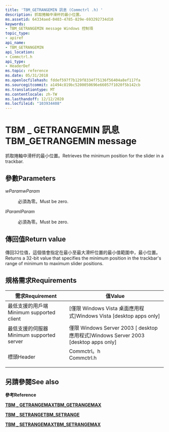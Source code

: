 ```yaml
---
title: 'TBM_GETRANGEMIN 訊息 (Commctrl .h) '
description: 抓取捲軸中滑杆的最小位置。
ms.assetid: 64334aed-0403-4785-829e-693292734d10
keywords:
- TBM_GETRANGEMIN message Windows 控制項
topic_type:
- apiref
api_name:
- TBM_GETRANGEMIN
api_location:
- Commctrl.h
api_type:
- HeaderDef
ms.topic: reference
ms.date: 05/31/2018
ms.openlocfilehash: fddef597f7b129f8334f75136f56404a8ef117fa
ms.sourcegitcommit: a1494c819bc5200050696e66057f1020f5b142cb
ms.translationtype: MT
ms.contentlocale: zh-TW
ms.lasthandoff: 12/12/2020
ms.locfileid: "103934408"
---
```

# <a name="tbm_getrangemin-message"></a><span data-ttu-id="9de74-104">TBM \_ GETRANGEMIN 訊息</span><span class="sxs-lookup"><span data-stu-id="9de74-104">TBM\_GETRANGEMIN message</span></span>

<span data-ttu-id="9de74-105">抓取捲軸中滑杆的最小位置。</span><span class="sxs-lookup"><span data-stu-id="9de74-105">Retrieves the minimum position for the slider in a trackbar.</span></span>

## <a name="parameters"></a><span data-ttu-id="9de74-106">參數</span><span class="sxs-lookup"><span data-stu-id="9de74-106">Parameters</span></span>

<dl> <dt>

<span data-ttu-id="9de74-107">*wParam*</span><span class="sxs-lookup"><span data-stu-id="9de74-107">*wParam*</span></span> 
</dt> <dd><span data-ttu-id="9de74-108">必須為零。</span><span class="sxs-lookup"><span data-stu-id="9de74-108">Must be zero.</span></span></dd> <dt>

<span data-ttu-id="9de74-109">*lParam*</span><span class="sxs-lookup"><span data-stu-id="9de74-109">*lParam*</span></span> 
</dt> <dd><span data-ttu-id="9de74-110">必須為零。</span><span class="sxs-lookup"><span data-stu-id="9de74-110">Must be zero.</span></span></dd> </dl>

## <a name="return-value"></a><span data-ttu-id="9de74-111">傳回值</span><span class="sxs-lookup"><span data-stu-id="9de74-111">Return value</span></span>

<span data-ttu-id="9de74-112">傳回32位值，這個值會指定在最小至最大滑杆位置的最小值範圍中，最小位置。</span><span class="sxs-lookup"><span data-stu-id="9de74-112">Returns a 32-bit value that specifies the minimum position in the trackbar's range of minimum to maximum slider positions.</span></span>

## <a name="requirements"></a><span data-ttu-id="9de74-113">規格需求</span><span class="sxs-lookup"><span data-stu-id="9de74-113">Requirements</span></span>



| <span data-ttu-id="9de74-114">需求</span><span class="sxs-lookup"><span data-stu-id="9de74-114">Requirement</span></span> | <span data-ttu-id="9de74-115">值</span><span class="sxs-lookup"><span data-stu-id="9de74-115">Value</span></span> |
|-------------------------------------|---------------------------------------------------------------------------------------|
| <span data-ttu-id="9de74-116">最低支援的用戶端</span><span class="sxs-lookup"><span data-stu-id="9de74-116">Minimum supported client</span></span><br/> | <span data-ttu-id="9de74-117">\[僅限 Windows Vista 桌面應用程式\]</span><span class="sxs-lookup"><span data-stu-id="9de74-117">Windows Vista \[desktop apps only\]</span></span><br/>                                        |
| <span data-ttu-id="9de74-118">最低支援的伺服器</span><span class="sxs-lookup"><span data-stu-id="9de74-118">Minimum supported server</span></span><br/> | <span data-ttu-id="9de74-119">僅限 Windows Server 2003 \[ desktop 應用程式\]</span><span class="sxs-lookup"><span data-stu-id="9de74-119">Windows Server 2003 \[desktop apps only\]</span></span><br/>                                  |
| <span data-ttu-id="9de74-120">標頭</span><span class="sxs-lookup"><span data-stu-id="9de74-120">Header</span></span><br/>                   | <dl> <span data-ttu-id="9de74-121"><dt>Commctrl。h</dt></span><span class="sxs-lookup"><span data-stu-id="9de74-121"><dt>Commctrl.h</dt></span></span> </dl> |



## <a name="see-also"></a><span data-ttu-id="9de74-122">另請參閱</span><span class="sxs-lookup"><span data-stu-id="9de74-122">See also</span></span>

<dl> <dt>

<span data-ttu-id="9de74-123">**參考**</span><span class="sxs-lookup"><span data-stu-id="9de74-123">**Reference**</span></span>
</dt> <dt>

[<span data-ttu-id="9de74-124">**TBM \_ GETRANGEMAX**</span><span class="sxs-lookup"><span data-stu-id="9de74-124">**TBM\_GETRANGEMAX**</span></span>](tbm-getrangemax.md)
</dt> <dt>

[<span data-ttu-id="9de74-125">**TBM \_ SETRANGE**</span><span class="sxs-lookup"><span data-stu-id="9de74-125">**TBM\_SETRANGE**</span></span>](tbm-setrange.md)
</dt> <dt>

[<span data-ttu-id="9de74-126">**TBM \_ SETRANGEMAX**</span><span class="sxs-lookup"><span data-stu-id="9de74-126">**TBM\_SETRANGEMAX**</span></span>](tbm-setrangemax.md)
</dt> </dl>

 

 






